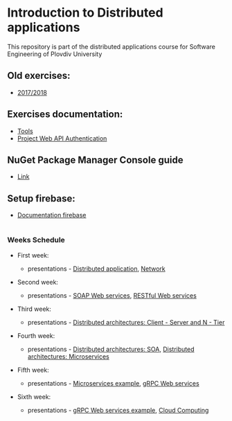 # Introduction to Distributed applications
This repository is part of the distributed applications course for Software Engineering of Plovdiv University


## Old exercises:
* [2017/2018](https://github.com/pkyurkchiev/distributed-applications-se/tree/master/exercises)


## Exercises documentation:
* [Tools](https://github.com/pkyurkchiev/distributed-applications-for-se/tree/master/documentations/tools.md)
* [Project Web API Authentication](https://github.com/pkyurkchiev/distributed-applications-for-se/tree/master/documentations/project-authentication.md)


## NuGet Package Manager Console guide
* [Link](https://github.com/pkyurkchiev/distributed-applications-se/tree/master/documentations/nuget-console.md)


## Setup firebase:
* [Documentation firebase](https://github.com/pkyurkchiev/distributed-applications-for-se/tree/master/documentations/setup-firebase.md)


#
### Weeks Schedule

* First week: 
  * presentations - [Distributed application](https://github.com/pkyurkchiev/distributed-applications-se/tree/master/presentations/Lecture-01.pdf), [Network](https://github.com/pkyurkchiev/distributed-applications-se/tree/master/presentations/Lecture-02.pdf)
  
* Second week:
  * presentations - [SOAP Web services](https://github.com/pkyurkchiev/distributed-applications-se/tree/master/presentations/Lecture-03.pdf), [RESTful Web services](https://github.com/pkyurkchiev/distributed-applications-se/tree/master/presentations/Lecture-04.pdf)
  
* Third week:
  * presentations - [Distributed architectures: Client - Server and N - Tier](https://github.com/pkyurkchiev/distributed-applications-se/tree/master/presentations/Lecture-05.pdf)
  
* Fourth week:
  * presentations - [Distributed architectures: SOA](https://github.com/pkyurkchiev/distributed-applications-se/tree/master/presentations/Lecture-06.pdf), [Distributed architectures: Microservices](https://github.com/pkyurkchiev/distributed-applications-se/tree/master/presentations/Lecture-07.pdf)
  
* Fifth week:
  * presentations - [Microservices example](https://github.com/pkyurkchiev/microservices-skeleton-net-core), [gRPC Web services](https://github.com/pkyurkchiev/distributed-applications-se/tree/master/presentations/Lecture-04-1.pdf)
  
* Sixth week:
  * presentations - [gRPC Web services example](https://github.com/pkyurkchiev/distributed-applications-se/tree/master/examples/GrpcGreeter), [Cloud Computing](https://github.com/pkyurkchiev/distributed-applications-se/tree/master/presentations/Lecture-08.pdf)